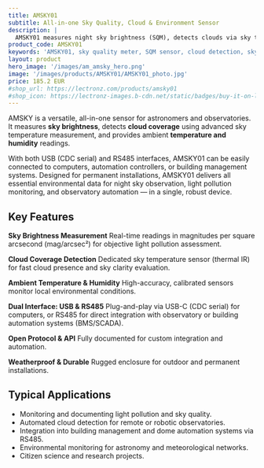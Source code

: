 ```yaml
---
title: AMSKY01
subtitle: All-in-one Sky Quality, Cloud & Environment Sensor
description: |
  AMSKY01 measures night sky brightness (SQM), detects clouds via sky temperature, and monitors ambient temperature and humidity. With USB-C and RS485 interfaces, it is perfect for observatories, sky quality monitoring, and automation systems.
product_code: AMSKY01
keywords: 'AMSKY01, sky quality meter, SQM sensor, cloud detection, sky brightness measurement, environmental sensor, temperature humidity sensor, RS485 interface, USB-C sensor, observatory automation, light pollution monitoring, thermal IR sensor'
layout: product
hero_image: '/images/am_amsky_hero.png'
image: '/images/products/AMSKY01/AMSKY01_photo.jpg'
price: 185.2 EUR
#shop_url: https://lectronz.com/products/amsky01
#shop_icon: https://lectronz-images.b-cdn.net/static/badges/buy-it-on-lectronz-medium.png
---
```


AMSKY is a versatile, all-in-one sensor for astronomers and observatories.
It measures **sky brightness**, detects **cloud coverage** using advanced sky temperature measurement, and provides ambient **temperature and humidity** readings.

With both USB (CDC serial) and RS485 interfaces, AMSKY01 can be easily connected to computers, automation controllers, or building management systems.
Designed for permanent installations, AMSKY01 delivers all essential environmental data for night sky observation, light pollution monitoring, and observatory automation — in a single, robust device.


## Key Features
**Sky Brightness Measurement**
Real-time readings in magnitudes per square arcsecond (mag/arcsec²) for objective light pollution assessment.

**Cloud Coverage Detection**
Dedicated sky temperature sensor (thermal IR) for fast cloud presence and sky clarity evaluation.

**Ambient Temperature & Humidity**
High-accuracy, calibrated sensors monitor local environmental conditions.

**Dual Interface: USB & RS485**
Plug-and-play via USB-C (CDC serial) for computers, or RS485 for direct integration with observatory or building automation systems (BMS/SCADA).

**Open Protocol & API**
Fully documented for custom integration and automation.

**Weatherproof & Durable**
Rugged enclosure for outdoor and permanent installations.


## Typical Applications
 * Monitoring and documenting light pollution and sky quality.
 * Automated cloud detection for remote or robotic observatories.
 * Integration into building management and dome automation systems via RS485.
 * Environmental monitoring for astronomy and meteorological networks.
 * Citizen science and research projects.
